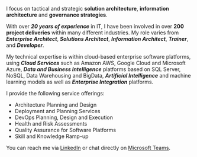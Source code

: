 I focus on tactical and strategic **solution architecture**, **information architecture** and **governance strategies**.

With over _**20 years of experience**_ in IT, I have been involved in over **200 project deliveries** within many different industries. My role varies from _**Enterprise Architect**_, _**Solutions Architect**_, _**Information Architect**_, _**Trainer**_, and _**Developer**_.

My technical expertise is within cloud-based enterprise software platforms, using _**Cloud Services**_ such as Amazon AWS, Google Cloud and Microsoft Azure, _**Data and Business Intelligence**_ platforms based on SQL Server, NoSQL, Data Warehousing and BigData, _**Artificial Intelligence**_ and machine learning models as well as _**Enterprise Integration**_ platforms.

I provide the following service offerings:

- Architecture Planning and Design
- Deployment and Planning Services
- DevOps Planning, Design and Execution
- Health and Risk Assessments
- Quality Assurance for Software Platforms
- Skill and Knowledge Ramp-up

You can reach me via [LinkedIn](https://linkedin.com/in/lekman) or chat directly on [Microsoft Teams](https://teams.microsoft.com/l/chat/0/0?users=tobias@lekman.com).

